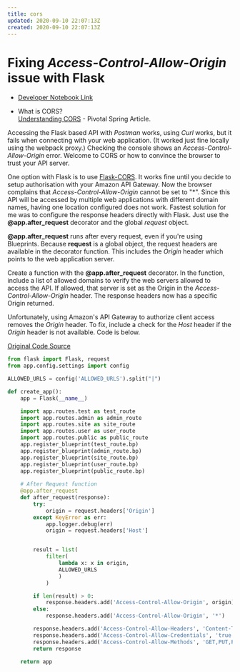 ```yaml
---
title: cors
updated: 2020-09-10 22:07:13Z
created: 2020-09-10 22:07:13Z
---
```


# Fixing *Access-Control-Allow-Origin* issue with Flask

* [Developer Notebook Link](https://www.catenare.com/devnotes/api/CORS%20with%20FLASK%20without%20Flask-CORS/)

* What is CORS?   
[Understanding CORS](https://spring.io/understanding/CORS) - Pivotal Spring Article.

Accessing the Flask based API with *Postman* works, using *Curl* works, but it fails when connecting with your web application. (It worked just fine locally using the webpack proxy.) Checking the console shows an *Access-Control-Allow-Origin* error. Welcome to CORS or how to convince the browser to trust your API server.

One option with Flask is to use [Flask-CORS](https://flask-cors.readthedocs.io/en/latest/). It works fine until you decide to setup authorisation with your Amazon API Gateway. Now the browser complains that *Access-Control-Allow-Origin* cannot be set to "\*". Since this API will be accessed by multiple web applications with different domain names, having one location configured does not work. Fastest solution for me was to configure the response headers directly with Flask. Just use the **@app.after_request** decorator and the global *request* object.

**@app.after_request** runs after every request, even if you're using Blueprints. Because **request** is a global object,  the request headers are available in the decorator function. This includes the *Origin* header which points to the web application server. 

Create a function with the **@app.after_request** decorator. In the function, include a list of allowed domains to verify the web servers allowed to access the API. If allowed, that server is set as the Origin in the *Access-Control-Allow-Origin* header. The response headers now has a specific Origin returned.

Unfortunately, using Amazon's API Gateway to authorize client access removes the *Origin* header. To fix, include a check for the *Host* header if the *Origin* header is not available. Code is below. 

[Original Code Source](http://corpus.hubwiz.com/2/angularjs/23741362.html)

```python
from flask import Flask, request
from app.config.settings import config

ALLOWED_URLS = config('ALLOWED_URLS').split("|")

def create_app():
    app = Flask(__name__)

    import app.routes.test as test_route
    import app.routes.admin as admin_route
    import app.routes.site as site_route
    import app.routes.user as user_route
    import app.routes.public as public_route
    app.register_blueprint(test_route.bp)
    app.register_blueprint(admin_route.bp)
    app.register_blueprint(site_route.bp)
    app.register_blueprint(user_route.bp)
    app.register_blueprint(public_route.bp)
    
    # After Request function
    @app.after_request
    def after_request(response):
        try:
            origin = request.headers['Origin']
        except KeyError as err:
            app.logger.debug(err)
            origin = request.headers['Host']


        result = list(
            filter(
                lambda x: x in origin,
                ALLOWED_URLS
                )
            )

        if len(result) > 0:
            response.headers.add('Access-Control-Allow-Origin', origin)
        else:
            response.headers.add('Access-Control-Allow-Origin', '*')

        response.headers.add('Access-Control-Allow-Headers', 'Content-Type,Authorization,X-Requested-With')
        response.headers.add('Access-Control-Allow-Credentials', 'true')
        response.headers.add('Access-Control-Allow-Methods', 'GET,PUT,POST,DELETE')
        return response

    return app
```


